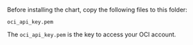 Before installing the chart, copy the following files to this folder:

```
oci_api_key.pem
```

The `oci_api_key.pem` is the key to access your OCI account.